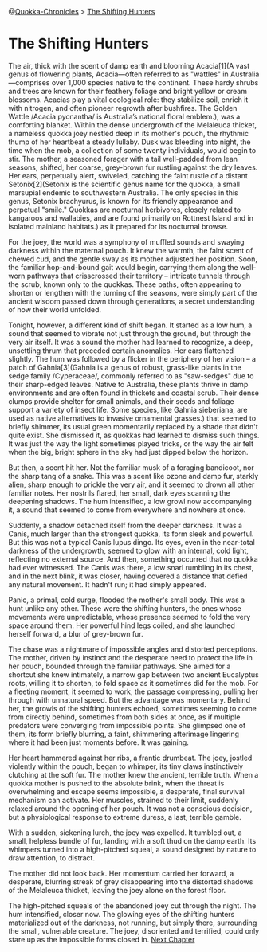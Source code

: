 @[Quokka-Chronicles](0000-quokka-chronicles) > [The Shifting Hunters](0000-quokka-chronicles)
# The Shifting Hunters
The air, thick with the scent of damp earth and blooming Acacia[1](A vast genus of flowering plants, Acacia—often referred to as "wattles" in Australia—comprises over 1,000 species native to the continent. These hardy shrubs and trees are known for their feathery foliage and bright yellow or cream blossoms. Acacias play a vital ecological role: they stabilize soil, enrich it with nitrogen, and often pioneer regrowth after bushfires. The Golden Wattle /Acacia pycnantha/ is Australia’s national floral emblem.), was a comforting blanket. Within the dense undergrowth of the Melaleuca thicket, a nameless quokka joey nestled deep in its mother's pouch, the rhythmic thump of her heartbeat a steady lullaby. Dusk was bleeding into night, the time when the mob, a collection of some twenty individuals, would begin to stir. The mother, a seasoned forager with a tail well-padded from lean seasons, shifted, her coarse, grey-brown fur rustling against the dry leaves. Her ears, perpetually alert, swiveled, catching the faint rustle of a distant Setonix[2](Setonix is the scientific genus name for the quokka, a small marsupial endemic to southwestern Australia. The only species in this genus, Setonix brachyurus, is known for its friendly appearance and perpetual "smile." Quokkas are nocturnal herbivores, closely related to kangaroos and wallabies, and are found primarily on Rottnest Island and in isolated mainland habitats.) as it prepared for its nocturnal browse.

For the joey, the world was a symphony of muffled sounds and swaying darkness within the maternal pouch. It knew the warmth, the faint scent of chewed cud, and the gentle sway as its mother adjusted her position. Soon, the familiar hop-and-bound gait would begin, carrying them along the well-worn pathways that crisscrossed their territory – intricate tunnels through the scrub, known only to the quokkas. These paths, often appearing to shorten or lengthen with the turning of the seasons, were simply part of the ancient wisdom passed down through generations, a secret understanding of how their world unfolded.

Tonight, however, a different kind of shift began. It started as a low hum, a sound that seemed to vibrate not just through the ground, but through the very air itself. It was a sound the mother had learned to recognize, a deep, unsettling thrum that preceded certain anomalies. Her ears flattened slightly. The hum was followed by a flicker in the periphery of her vision – a patch of Gahnia[3](Gahnia is a genus of robust, grass-like plants in the sedge family /Cyperaceae/, commonly referred to as "saw-sedges" due to their sharp-edged leaves. Native to Australia, these plants thrive in damp environments and are often found in thickets and coastal scrub. Their dense clumps provide shelter for small animals, and their seeds and foliage support a variety of insect life. Some species, like Gahnia sieberiana, are used as native alternatives to invasive ornamental grasses.) that seemed to briefly shimmer, its usual green momentarily replaced by a shade that didn't quite exist. She dismissed it, as quokkas had learned to dismiss such things. It was just the way the light sometimes played tricks, or the way the air felt when the big, bright sphere in the sky had just dipped below the horizon.

But then, a scent hit her. Not the familiar musk of a foraging bandicoot, nor the sharp tang of a snake. This was a scent like ozone and damp fur, starkly alien, sharp enough to prickle the very air, and it seemed to drown all other familiar notes. Her nostrils flared, her small, dark eyes scanning the deepening shadows. The hum intensified, a low growl now accompanying it, a sound that seemed to come from everywhere and nowhere at once.

Suddenly, a shadow detached itself from the deeper darkness. It was a Canis, much larger than the strongest quokka, its form sleek and powerful. But this was not a typical Canis lupus dingo. Its eyes, even in the near-total darkness of the undergrowth, seemed to glow with an internal, cold light, reflecting no external source. And then, something occurred that no quokka had ever witnessed. The Canis was there, a low snarl rumbling in its chest, and in the next blink, it was closer, having covered a distance that defied any natural movement. It hadn't run; it had simply appeared.

Panic, a primal, cold surge, flooded the mother's small body. This was a hunt unlike any other. These were the shifting hunters, the ones whose movements were unpredictable, whose presence seemed to fold the very space around them. Her powerful hind legs coiled, and she launched herself forward, a blur of grey-brown fur.
    
The chase was a nightmare of impossible angles and distorted perceptions. The mother, driven by instinct and the desperate need to protect the life in her pouch, bounded through the familiar pathways. She aimed for a shortcut she knew intimately, a narrow gap between two ancient Eucalyptus roots, willing it to shorten, to fold space as it sometimes did for the mob. For a fleeting moment, it seemed to work, the passage compressing, pulling her through with unnatural speed. But the advantage was momentary. Behind her, the growls of the shifting hunters echoed, sometimes seeming to come from directly behind, sometimes from both sides at once, as if multiple predators were converging from impossible points. She glimpsed one of them, its form briefly blurring, a faint, shimmering afterimage lingering where it had been just moments before. It was gaining.

Her heart hammered against her ribs, a frantic drumbeat. The joey, jostled violently within the pouch, began to whimper, its tiny claws instinctively clutching at the soft fur. The mother knew the ancient, terrible truth. When a quokka mother is pushed to the absolute brink, when the threat is overwhelming and escape seems impossible, a desperate, final survival mechanism can activate. Her muscles, strained to their limit, suddenly relaxed around the opening of her pouch. It was not a conscious decision, but a physiological response to extreme duress, a last, terrible gamble.

With a sudden, sickening lurch, the joey was expelled. It tumbled out, a small, helpless bundle of fur, landing with a soft thud on the damp earth. Its whimpers turned into a high-pitched squeal, a sound designed by nature to draw attention, to distract.

The mother did not look back. Her momentum carried her forward, a desperate, blurring streak of grey disappearing into the distorted shadows of the Melaleuca thicket, leaving the joey alone on the forest floor.

The high-pitched squeals of the abandoned joey cut through the night. The hum intensified, closer now. The glowing eyes of the shifting hunters materialized out of the darkness, not running, but simply there, surrounding the small, vulnerable creature. The joey, disoriented and terrified, could only stare up as the impossible forms closed in.
[Next Chapter](0002-the-fungal-veil)